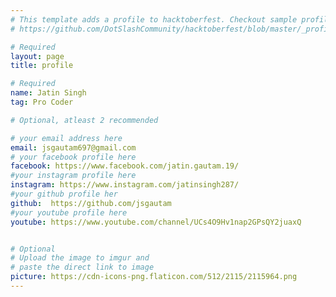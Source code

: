 ```yaml
---
# This template adds a profile to hacktoberfest. Checkout sample profile at
# https://github.com/DotSlashCommunity/hacktoberfest/blob/master/_profile/ksdme.md

# Required
layout: page
title: profile

# Required
name: Jatin Singh
tag: Pro Coder

# Optional, atleast 2 recommended

# your email address here
email: jsgautam697@gmail.com
# your facebook profile here
facebook: https://www.facebook.com/jatin.gautam.19/
#your instagram profile here
instagram: https://www.instagram.com/jatinsingh287/
#your github profile her
github:  https://github.com/jsgautam
#your youtube profile here
youtube: https://www.youtube.com/channel/UCs4O9Hv1nap2GPsQY2juaxQ


# Optional
# Upload the image to imgur and
# paste the direct link to image
picture: https://cdn-icons-png.flaticon.com/512/2115/2115964.png
---
```


